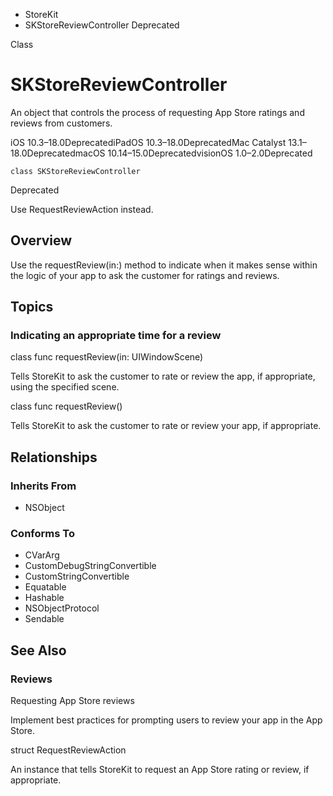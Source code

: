 

- StoreKit
-  SKStoreReviewController Deprecated

Class

# SKStoreReviewController

An object that controls the process of requesting App Store ratings and reviews from customers.

iOS 10.3–18.0DeprecatediPadOS 10.3–18.0DeprecatedMac Catalyst 13.1–18.0DeprecatedmacOS 10.14–15.0DeprecatedvisionOS 1.0–2.0Deprecated

``` source
class SKStoreReviewController
```

Deprecated

Use RequestReviewAction instead.

## Overview

Use the requestReview(in:) method to indicate when it makes sense within the logic of your app to ask the customer for ratings and reviews.

## Topics

### Indicating an appropriate time for a review

class func requestReview(in: UIWindowScene)

Tells StoreKit to ask the customer to rate or review the app, if appropriate, using the specified scene.

class func requestReview()

Tells StoreKit to ask the customer to rate or review your app, if appropriate.

## Relationships

### Inherits From

- NSObject

### Conforms To

- CVarArg
- CustomDebugStringConvertible
- CustomStringConvertible
- Equatable
- Hashable
- NSObjectProtocol
- Sendable

## See Also

### Reviews

Requesting App Store reviews

Implement best practices for prompting users to review your app in the App Store.

struct RequestReviewAction

An instance that tells StoreKit to request an App Store rating or review, if appropriate.

